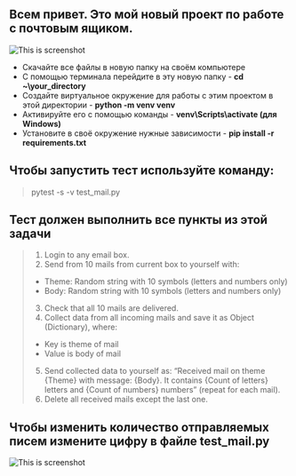 
## Всем привет. Это мой новый проект по работе с почтовым ящиком.



![This is screenshot](https://sun9-9.userapi.com/impg/-9g3vCOB_51dQijzQ44XBEFWNrKuktA0WvOe8A/P0vN5o47BK8.jpg?size=898x319&quality=95&sign=95a924bf57ccffe50e59679d53e4484e&type=album)
- Скачайте все файлы в новую папку на своём компьютере
- С помощью терминала перейдите в эту новую папку - **cd ~\your_directory**
- Создайте виртуальное окружение для работы с этим проектом в этой директории - **python -m venv venv**
- Активируйте его с помощью команды -  **venv\Scripts\activate (для Windows)**
- Установите в своё окружение нужные зависимости - **pip install -r requirements.txt**

## Чтобы запустить тест используйте команду:
> pytest -s -v test_mail.py

## Тест должен выполнить все пункты из этой задачи
> 1.	Login to any email box.
> 2.	Send from 10 mails from current box to yourself with:
> - Theme: Random string with 10 symbols (letters and numbers only)
> - Body: Random string with 10 symbols (letters and numbers only)
> 3.	Check that all 10 mails are delivered.
> 4.	Collect data from all incoming mails and save it as Object (Dictionary), where:
> - Key is theme of mail
> - Value is body of mail
> 5.	Send collected data to yourself as: “Received mail on theme {Theme} with message: {Body}. It contains {Count of letters} letters and {Count of numbers} numbers” (repeat for each mail).
> 6.	Delete all received mails except the last one.

## Чтобы изменить количество отправляемых писем измените цифру в файле test_mail.py

![This is screenshot](https://sun9-71.userapi.com/impg/6WfD5BGwd2MqJmdq3bImqUVTqzeqYobDxSVNgw/Y7GYZlQvlUo.jpg?size=591x304&quality=95&sign=0b12123091e9d12ae184d74fb87b7c02&type=album)
